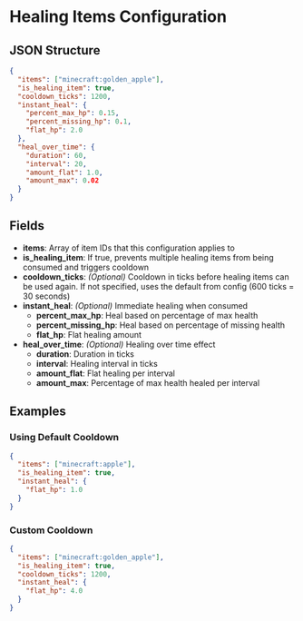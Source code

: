# Healing Items Configuration

## JSON Structure

```json
{
  "items": ["minecraft:golden_apple"],
  "is_healing_item": true,
  "cooldown_ticks": 1200,
  "instant_heal": {
    "percent_max_hp": 0.15,
    "percent_missing_hp": 0.1,
    "flat_hp": 2.0
  },
  "heal_over_time": {
    "duration": 60,
    "interval": 20,
    "amount_flat": 1.0,
    "amount_max": 0.02
  }
}
```

## Fields

- **items**: Array of item IDs that this configuration applies to
- **is_healing_item**: If true, prevents multiple healing items from being consumed and triggers cooldown
- **cooldown_ticks**: *(Optional)* Cooldown in ticks before healing items can be used again. If not specified, uses the default from config (600 ticks = 30 seconds)
- **instant_heal**: *(Optional)* Immediate healing when consumed
  - **percent_max_hp**: Heal based on percentage of max health
  - **percent_missing_hp**: Heal based on percentage of missing health  
  - **flat_hp**: Flat healing amount
- **heal_over_time**: *(Optional)* Healing over time effect
  - **duration**: Duration in ticks
  - **interval**: Healing interval in ticks
  - **amount_flat**: Flat healing per interval
  - **amount_max**: Percentage of max health healed per interval

## Examples

### Using Default Cooldown
```json
{
  "items": ["minecraft:apple"],
  "is_healing_item": true,
  "instant_heal": {
    "flat_hp": 1.0
  }
}
```

### Custom Cooldown
```json
{
  "items": ["minecraft:golden_apple"], 
  "is_healing_item": true,
  "cooldown_ticks": 1200,
  "instant_heal": {
    "flat_hp": 4.0
  }
}
```